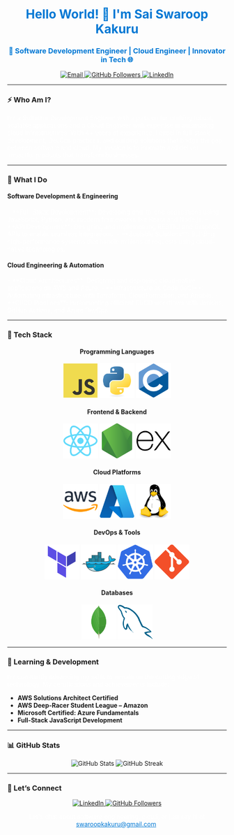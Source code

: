 <h1 align="center" style="color:#0078D4;">Hello World! 👋 I'm Sai Swaroop Kakuru</h1>
<h3 align="center" style="color:#0078D4;">🚀 Software Development Engineer | Cloud Engineer | Innovator in Tech 🌐</h3>

<p align="center">
  <a href="mailto:swaroopkakuru@gmail.com">
    <img src="https://img.shields.io/badge/Email-Here!-0078D4?style=for-the-badge&logo=gmail&logoColor=white" alt="Email">
  </a>
  <a href="https://github.com/saiswaroopkakuru?tab=followers">
    <img src="https://img.shields.io/github/followers/saiswaroopkakuru?label=Follow%20Me&style=social&color=0078D4" alt="GitHub Followers">
  </a>
  <a href="https://www.linkedin.com/in/swaroopreddykakuru/" target="_blank">
    <img src="https://img.shields.io/badge/LinkedIn-Connect-0078D4?style=for-the-badge&logo=linkedin&logoColor=white" alt="LinkedIn">
  </a>
</p>

---

### ⚡ Who Am I?

<p style="color:white;">
I’m a Software Development Engineer with a passion for crafting robust, scalable applications and a Cloud Engineer with expertise in automating cloud infrastructures. With 4+ years of experience, I excel in full-stack development, DevOps practices, and building solutions that bridge the gap between software and cloud. My mission is to innovate and deliver impactful products that transform businesses.
</p>

---

### 🚀 What I Do

#### **Software Development & Engineering**
<p style="color:white;">
- **Full-Stack Development**: Developing end-to-end applications using JavaScript, Python, and modern frameworks like React and Node.js.
- **API Development**: Designing and implementing RESTful and GraphQL APIs to enable seamless integrations.
- **Scalable Solutions**: Building high-performance systems that handle millions of requests using cloud-native technologies.
</p>

#### **Cloud Engineering & Automation**
<p style="color:white;">
- **Cloud Architectures**: Designing and deploying cloud-native applications on AWS and Azure.
- **Infrastructure as Code (IaC)**: Automating infrastructure with Terraform, CloudFormation, and Ansible.
- **CI/CD Pipelines**: Implementing efficient CI/CD workflows with Jenkins, GitHub Actions, and Azure DevOps.
</p>

---

### 🔧 Tech Stack

<div align="center">

#### **Programming Languages**
<img src="https://raw.githubusercontent.com/devicons/devicon/master/icons/javascript/javascript-original.svg" alt="JavaScript" width="80" height="80"/>
<img src="https://raw.githubusercontent.com/devicons/devicon/master/icons/python/python-original.svg" alt="Python" width="80" height="80"/>
<img src="https://raw.githubusercontent.com/devicons/devicon/master/icons/c/c-original.svg" alt="C" width="80" height="80"/>

#### **Frontend & Backend**
<img src="https://raw.githubusercontent.com/devicons/devicon/master/icons/react/react-original.svg" alt="React" width="80" height="80"/>
<img src="https://raw.githubusercontent.com/devicons/devicon/master/icons/nodejs/nodejs-original.svg" alt="Node.js" width="80" height="80"/>
<img src="https://raw.githubusercontent.com/devicons/devicon/master/icons/express/express-original.svg" alt="Express.js" width="80" height="80"/>

#### **Cloud Platforms**
<img src="https://raw.githubusercontent.com/devicons/devicon/master/icons/amazonwebservices/amazonwebservices-original-wordmark.svg" alt="AWS" width="80" height="80"/>
<img src="https://raw.githubusercontent.com/devicons/devicon/master/icons/azure/azure-original.svg" alt="Azure" width="80" height="80"/>
<img src="https://raw.githubusercontent.com/devicons/devicon/master/icons/linux/linux-original.svg" alt="Linux" width="80" height="80"/>

#### **DevOps & Tools**
<img src="https://raw.githubusercontent.com/devicons/devicon/master/icons/terraform/terraform-original.svg" alt="Terraform" width="80" height="80"/>
<img src="https://raw.githubusercontent.com/devicons/devicon/master/icons/docker/docker-original.svg" alt="Docker" width="80" height="80"/>
<img src="https://raw.githubusercontent.com/devicons/devicon/master/icons/kubernetes/kubernetes-plain.svg" alt="Kubernetes" width="80" height="80"/>
<img src="https://raw.githubusercontent.com/devicons/devicon/master/icons/git/git-original.svg" alt="Git" width="80" height="80"/>

#### **Databases**
<img src="https://raw.githubusercontent.com/devicons/devicon/master/icons/mongodb/mongodb-original.svg" alt="MongoDB" width="80" height="80"/>
<img src="https://raw.githubusercontent.com/devicons/devicon/master/icons/mysql/mysql-original.svg" alt="MySQL" width="80" height="80"/>

</div>

---

### 🌱 Learning & Development

<p style="color:white;">
I’m constantly advancing my skills to remain on the cutting edge of technology. My certifications and achievements include:
</p>

- **AWS Solutions Architect Certified**  
- **AWS Deep-Racer Student League – Amazon**  
- **Microsoft Certified: Azure Fundamentals**  
- **Full-Stack JavaScript Development**  

---

### 📊 GitHub Stats

<p align="center">
  <img src="https://github-readme-stats.vercel.app/api?username=saiswaroopkakuru&show_icons=true&theme=blueberry" alt="GitHub Stats">
  <img src="https://github-readme-streak-stats.herokuapp.com/?user=saiswaroopkakuru&theme=blueberry" alt="GitHub Streak">
</p>

---

### 🤝 Let’s Connect

<p align="center">
  <a href="https://www.linkedin.com/in/swaroopreddykakuru/" target="_blank">
    <img src="https://img.shields.io/badge/LinkedIn-Connect-0078D4?style=for-the-badge&logo=linkedin&logoColor=white" alt="LinkedIn">
  </a>
  <a href="https://github.com/saiswaroopkakuru" target="_blank">
    <img src="https://img.shields.io/github/followers/saiswaroopkakuru?label=Follow&style=for-the-badge&logo=github&logoColor=white&color=0078D4" alt="GitHub Followers">
  </a>
</p>

<p align="center" style="color:white;">Let's chat about software engineering, cloud, or just say hi at <a href="mailto:swaroopkakuru@gmail.com" style="color:#0078D4;">swaroopkakuru@gmail.com</a>!</p>
